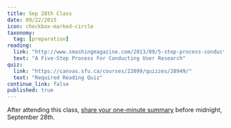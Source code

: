 ```yaml
---
title: Sep 28th Class
date: 09/22/2015
icon: checkbox-marked-circle
taxonomy:
  tag: [preparation]
reading:
  link: "http://www.smashingmagazine.com/2013/09/5-step-process-conducting-user-research/"
  text: "A Five-Step Process For Conducting User Research"
quiz:
  link: "https://canvas.sfu.ca/courses/22099/quizzes/28949/"
  text: "Required Reading Quiz"
continue_link: false
published: true
---
```

After attending this class, [share your one-minute summary](https://canvas.sfu.ca/courses/22099/discussion_topics/382624) before midnight, September 28th.

